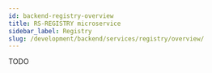 ```yaml
---
id: backend-registry-overview
title: RS-REGISTRY microservice
sidebar_label: Registry
slug: /development/backend/services/registry/overview/
---
```


TODO

 
